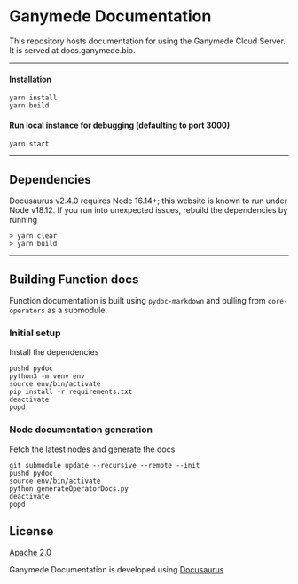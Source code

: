 # Ganymede Documentation

This repository hosts documentation for using the Ganymede Cloud Server. It is served at docs.ganymede.bio.

---

#### Installation
```
yarn install
yarn build
```
#### Run local instance for debugging (defaulting to port 3000)
```
yarn start
```
---

## Dependencies

Docusaurus v2.4.0 requires Node 16.14+; this website is known to run under Node v18.12.  If you run into unexpected issues, rebuild the dependencies by running
```
> yarn clear
> yarn build
```

---

## Building Function docs

Function documentation is built using `pydoc-markdown` and pulling from `core-operators` as a submodule.

### Initial setup

Install the dependencies
```
pushd pydoc
python3 -m venv env 
source env/bin/activate
pip install -r requirements.txt
deactivate
popd
```

### Node documentation generation

Fetch the latest nodes and generate the docs

```
git submodule update --recursive --remote --init
pushd pydoc
source env/bin/activate
python generateOperatorDocs.py
deactivate
popd
```

## License

[Apache 2.0](https://github.com/Ganymede-Bio/website-docusaurus/blob/main/LICENSE)

Ganymede Documentation is developed using [Docusaurus](https://docusaurus.io/)
